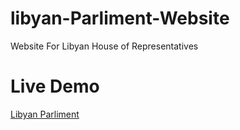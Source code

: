 # libyan-Parliment-Website
Website For Libyan House of Representatives 
# Live Demo
[Libyan Parliment](https://basem10r.github.io/libyan-Parliment-Website/.)
